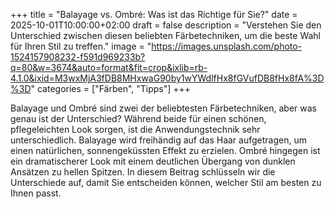 +++
title = "Balayage vs. Ombré: Was ist das Richtige für Sie?"
date = 2025-10-01T10:00:00+02:00
draft = false
description = "Verstehen Sie den Unterschied zwischen diesen beliebten Färbetechniken, um die beste Wahl für Ihren Stil zu treffen."
image = "https://images.unsplash.com/photo-1524157908232-f591d969233b?q=80&w=3674&auto=format&fit=crop&ixlib=rb-4.1.0&ixid=M3wxMjA3fDB8MHxwaG90by1wYWdlfHx8fGVufDB8fHx8fA%3D%3D"
categories = ["Färben", "Tipps"]
+++

Balayage und Ombré sind zwei der beliebtesten Färbetechniken, aber was genau ist der Unterschied? Während beide für einen schönen, pflegeleichten Look sorgen, ist die Anwendungstechnik sehr unterschiedlich. Balayage wird freihändig auf das Haar aufgetragen, um einen natürlichen, sonnengeküssten Effekt zu erzielen. Ombré hingegen ist ein dramatischerer Look mit einem deutlichen Übergang von dunklen Ansätzen zu hellen Spitzen. In diesem Beitrag schlüsseln wir die Unterschiede auf, damit Sie entscheiden können, welcher Stil am besten zu Ihnen passt.
